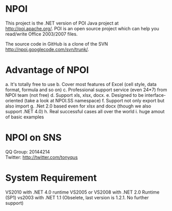 NPOI
====

This project is the .NET version of POI Java project at http://poi.apache.org/. POI is an open source project which can help you read/write Office 2003/2007 files.

The source code in GitHub is a clone of the SVN http://npoi.googlecode.com/svn/trunk/.

Advantage of NPOI
=================
a. It's totally free to use
b. Cover most features of Excel (cell style, data format, formula and so on)
c. Professional support service (even 24*7) from NPOI team (not free)
d. Support xls, xlsx, docx.
e. Designed to be interface-oriented (take a look at NPOI.SS namespace)
f. Support not only export but also import
g. .Net 2.0 based even for xlsx and docx (though we also support .NET 4.0)
h. Real successful cases all over the world
i. huge amout of basic examples


NPOI on SNS
============
QQ Group: 20144214<br />
Twitter: http://twitter.com/tonyqus 


System Requirement
===================
VS2010 with .NET 4.0 runtime
VS2005 or VS2008 with .NET 2.0 Runtime (SP1) 
vs2003 with .NET 1.1 (Obselete, last version is 1.2.1. No further support)
